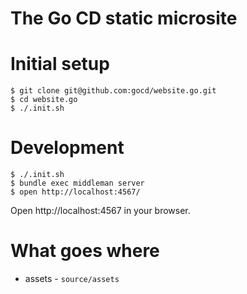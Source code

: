 # The Go CD static microsite

# Initial setup

```
$ git clone git@github.com:gocd/website.go.git
$ cd website.go
$ ./.init.sh
```


# Development

```
$ ./.init.sh
$ bundle exec middleman server
$ open http://localhost:4567/
```

Open http://localhost:4567 in your browser.

# What goes where

* assets - `source/assets`
